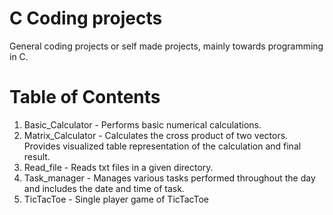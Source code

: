 # C Coding projects
General coding projects or self made projects, mainly towards programming in C.
# Table of Contents

1. Basic_Calculator - Performs basic numerical calculations.
2. Matrix_Calculator - Calculates the cross product of two vectors. Provides visualized table representation of the calculation and final result.
3. Read_file - Reads txt files in a given directory.
4. Task_manager - Manages various tasks performed throughout the day and includes the date and time of task.
5. TicTacToe - Single player game of TicTacToe
